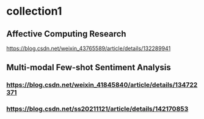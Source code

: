 # collection1
## Affective Computing Research
https://blog.csdn.net/weixin_43765589/article/details/132289941
## Multi-modal Few-shot Sentiment Analysis
### https://blog.csdn.net/weixin_41845840/article/details/134722371
### https://blog.csdn.net/ss20211121/article/details/142170853
### 
### 
### 
### 
### 
### 
### 
### 
## 
## 
## 
## 
## 
## 
## 
## 
## 
## 
## 
## 
## 
